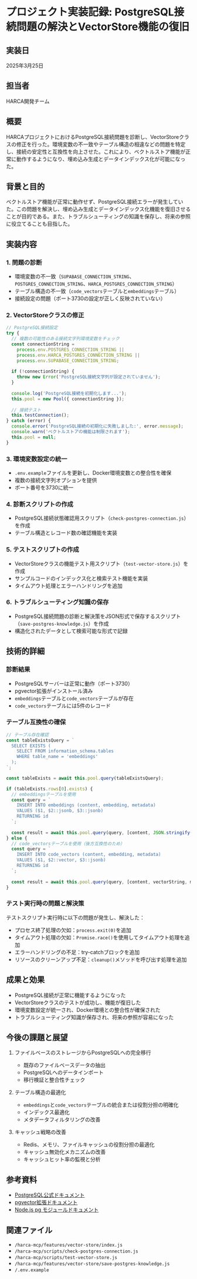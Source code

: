 # プロジェクト実装記録: PostgreSQL接続問題の解決とVectorStore機能の復旧

## 実装日
2025年3月25日

## 担当者
HARCA開発チーム

## 概要
HARCAプロジェクトにおけるPostgreSQL接続問題を診断し、VectorStoreクラスの修正を行った。環境変数の不一致やテーブル構造の相違などの問題を特定し、接続の安定性と互換性を向上させた。これにより、ベクトルストア機能が正常に動作するようになり、埋め込み生成とデータインデックス化が可能になった。

## 背景と目的
ベクトルストア機能が正常に動作せず、PostgreSQL接続エラーが発生していた。この問題を解決し、埋め込み生成とデータインデックス化機能を復旧させることが目的である。また、トラブルシューティングの知識を保存し、将来の参照に役立てることも目指した。

## 実装内容

### 1. 問題の診断
- 環境変数の不一致（`SUPABASE_CONNECTION_STRING`、`POSTGRES_CONNECTION_STRING`、`HARCA_POSTGRES_CONNECTION_STRING`）
- テーブル構造の不一致（`code_vectors`テーブルと`embeddings`テーブル）
- 接続設定の問題（ポート3730の設定が正しく反映されていない）

### 2. VectorStoreクラスの修正
```javascript
// PostgreSQL接続設定
try {
  // 複数の可能性のある接続文字列環境変数をチェック
  const connectionString = 
    process.env.POSTGRES_CONNECTION_STRING || 
    process.env.HARCA_POSTGRES_CONNECTION_STRING || 
    process.env.SUPABASE_CONNECTION_STRING;
  
  if (!connectionString) {
    throw new Error('PostgreSQL接続文字列が設定されていません');
  }
  
  console.log('PostgreSQL接続を初期化します...');
  this.pool = new Pool({ connectionString });
  
  // 接続テスト
  this.testConnection();
} catch (error) {
  console.error('PostgreSQL接続の初期化に失敗しました:', error.message);
  console.warn('ベクトルストアの機能は制限されます');
  this.pool = null;
}
```

### 3. 環境変数設定の統一
- `.env.example`ファイルを更新し、Docker環境変数との整合性を確保
- 複数の接続文字列オプションを提供
- ポート番号を3730に統一

### 4. 診断スクリプトの作成
- PostgreSQL接続状態確認用スクリプト（`check-postgres-connection.js`）を作成
- テーブル構造とレコード数の確認機能を実装

### 5. テストスクリプトの作成
- VectorStoreクラスの機能テスト用スクリプト（`test-vector-store.js`）を作成
- サンプルコードのインデックス化と検索テスト機能を実装
- タイムアウト処理とエラーハンドリングを追加

### 6. トラブルシューティング知識の保存
- PostgreSQL接続問題の診断と解決策をJSON形式で保存するスクリプト（`save-postgres-knowledge.js`）を作成
- 構造化されたデータとして検索可能な形式で記録

## 技術的詳細

### 診断結果
- PostgreSQLサーバーは正常に動作（ポート3730）
- pgvector拡張がインストール済み
- `embeddings`テーブルと`code_vectors`テーブルが存在
- `code_vectors`テーブルには5件のレコード

### テーブル互換性の確保
```javascript
// テーブル存在確認
const tableExistsQuery = `
  SELECT EXISTS (
    SELECT FROM information_schema.tables 
    WHERE table_name = 'embeddings'
  );
`;

const tableExists = await this.pool.query(tableExistsQuery);

if (tableExists.rows[0].exists) {
  // embeddingsテーブルを使用
  const query = `
    INSERT INTO embeddings (content, embedding, metadata)
    VALUES ($1, $2::jsonb, $3::jsonb)
    RETURNING id
  `;
  
  const result = await this.pool.query(query, [content, JSON.stringify(embedding), metadataString]);
} else {
  // code_vectorsテーブルを使用（後方互換性のため）
  const query = `
    INSERT INTO code_vectors (content, embedding, metadata)
    VALUES ($1, $2::vector, $3::jsonb)
    RETURNING id
  `;
  
  const result = await this.pool.query(query, [content, vectorString, metadataString]);
}
```

### テスト実行時の問題と解決策
テストスクリプト実行時に以下の問題が発生し、解決した：
- プロセス終了処理の欠如：`process.exit(0)`を追加
- タイムアウト処理の欠如：`Promise.race()`を使用してタイムアウト処理を追加
- エラーハンドリングの不足：try-catchブロックを追加
- リソースのクリーンアップ不足：`cleanup()`メソッドを呼び出す処理を追加

## 成果と効果
- PostgreSQL接続が正常に機能するようになった
- VectorStoreクラスのテストが成功し、機能が復旧した
- 環境変数設定が統一され、Docker環境との整合性が確保された
- トラブルシューティング知識が保存され、将来の参照が容易になった

## 今後の課題と展望
1. ファイルベースのストレージからPostgreSQLへの完全移行
   - 既存のファイルベースデータの抽出
   - PostgreSQLへのデータインポート
   - 移行検証と整合性チェック
   
2. テーブル構造の最適化
   - `embeddings`と`code_vectors`テーブルの統合または役割分担の明確化
   - インデックス最適化
   - メタデータフィルタリングの改善

3. キャッシュ戦略の改善
   - Redis、メモリ、ファイルキャッシュの役割分担の最適化
   - キャッシュ無効化メカニズムの改善
   - キャッシュヒット率の監視と分析

## 参考資料
- [PostgreSQL公式ドキュメント](https://www.postgresql.org/docs/)
- [pgvector拡張ドキュメント](https://github.com/pgvector/pgvector)
- [Node.js pg モジュールドキュメント](https://node-postgres.com/)

## 関連ファイル
- `/harca-mcp/features/vector-store/index.js`
- `/harca-mcp/scripts/check-postgres-connection.js`
- `/harca-mcp/scripts/test-vector-store.js`
- `/harca-mcp/features/vector-store/save-postgres-knowledge.js`
- `/.env.example`
